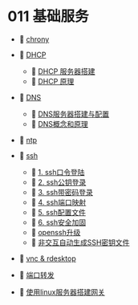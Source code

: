 # 011 基础服务

* 📄 [chrony](011%20基础服务/chrony.md)
* 📑 [DHCP](011%20基础服务/DHCP.md)

  * 📄 [DHCP 服务器搭建](011%20基础服务/DHCP/DHCP%20服务器搭建.md)
  * 📄 [DHCP 原理](011%20基础服务/DHCP/DHCP%20原理.md)
* 📑 [DNS](011%20基础服务/DNS.md)

  * 📄 [DNS服务器搭建与配置 ](011%20基础服务/DNS/DNS服务器搭建与配置%20.md)
  * 📄 [DNS概念和原理](011%20基础服务/DNS/DNS概念和原理.md)
* 📄 [ntp](011%20基础服务/ntp.md)
* 📑 [ssh](011%20基础服务/ssh.md)

  * 📄 [1. ssh口令登陆](011%20基础服务/ssh/1.%20ssh口令登陆.md)
  * 📄 [2. ssh公钥登录](011%20基础服务/ssh/2.%20ssh公钥登录.md)
  * 📄 [3. ssh带密码登录](011%20基础服务/ssh/3.%20ssh带密码登录.md)
  * 📄 [4. ssh端口映射](011%20基础服务/ssh/4.%20ssh端口映射.md)
  * 📄 [5. ssh配置文件](011%20基础服务/ssh/5.%20ssh配置文件.md)
  * 📄 [6. ssh安全加固](011%20基础服务/ssh/6.%20ssh安全加固.md)
  * 📄 [openssh升级](011%20基础服务/ssh/openssh升级.md)
  * 📄 [非交互自动生成SSH密钥文件](011%20基础服务/ssh/非交互自动生成SSH密钥文件.md)
* 📄 [vnc & rdesktop](011%20基础服务/vnc%20&%20rdesktop.md)
* 📄 [端口转发](011%20基础服务/端口转发.md)
* 📄 [使用linux服务器搭建网关](011%20基础服务/使用linux服务器搭建网关.md)

‍
